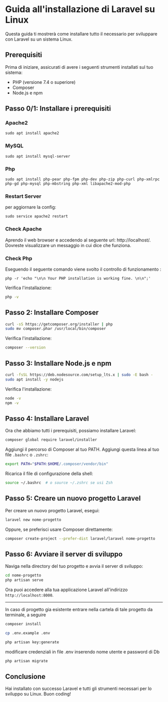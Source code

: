 # Guida all'installazione di Laravel su Linux

Questa guida ti mostrerà come installare tutto il necessario per sviluppare con Laravel su un sistema Linux.

## Prerequisiti

Prima di iniziare, assicurati di avere i seguenti strumenti installati sul tuo sistema:

- PHP (versione 7.4 o superiore)
- Composer
- Node.js e npm

## Passo 0/1: Installare i prerequisiti
### Apache2
```
sudo apt install apache2
```
### MySQL
```
sudo apt install mysql-server
```

### Php
```
sudo apt install php-pear php-fpm php-dev php-zip php-curl php-xmlrpc php-gd php-mysql php-mbstring php-xml libapache2-mod-php
```

### Restart Server 
per aggiornare la config:
```
sudo service apache2 restart
```
### Check Apache

Aprendo il web browser e accedendo al seguente url: http://localhost/. 
Dovreste visualizzare un messaggio in cui dice che funziona.

### Check Php

Eseguendo il seguente comando viene svolto il controllo di funzionamento :
```
php -r 'echo "\n\n Your PHP installation is working fine. \n\n";'
```


Verifica l'installazione:

```bash
php -v
```

## Passo 2: Installare Composer

```bash
curl -sS https://getcomposer.org/installer | php
sudo mv composer.phar /usr/local/bin/composer
```

Verifica l'installazione:

```bash
composer --version
```

## Passo 3: Installare Node.js e npm

```bash
curl -fsSL https://deb.nodesource.com/setup_lts.x | sudo -E bash -
sudo apt install -y nodejs
```

Verifica l'installazione:

```bash
node -v
npm -v
```

## Passo 4: Installare Laravel

Ora che abbiamo tutti i prerequisiti, possiamo installare Laravel:

```bash
composer global require laravel/installer
```

Aggiungi il percorso di Composer al tuo PATH. Aggiungi questa linea al tuo file `.bashrc` o `.zshrc`:

```bash
export PATH="$PATH:$HOME/.composer/vendor/bin"
```

Ricarica il file di configurazione della shell:

```bash
source ~/.bashrc  # o source ~/.zshrc se usi Zsh
```

## Passo 5: Creare un nuovo progetto Laravel

Per creare un nuovo progetto Laravel, esegui:

```bash
laravel new nome-progetto
```

Oppure, se preferisci usare Composer direttamente:

```bash
composer create-project --prefer-dist laravel/laravel nome-progetto
```

## Passo 6: Avviare il server di sviluppo

Naviga nella directory del tuo progetto e avvia il server di sviluppo:

```bash
cd nome-progetto
php artisan serve
```

Ora puoi accedere alla tua applicazione Laravel all'indirizzo `http://localhost:8000`.

---

In caso di progetto gia esistente entrare nella cartela di tale progetto da terminale,
a seguire

```bash
composer install 
```
```bash
cp .env.example .env 
```
```bash
php artisan key:generate
```
modificare credenziali in file .env inserendo nome utente e password di Db

```bash
php artisan migrate 
```


## Conclusione

Hai installato con successo Laravel e tutti gli strumenti necessari per lo sviluppo su Linux. Buon coding!
